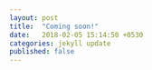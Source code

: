 ```yaml
---
layout: post
title:  "Coming soon!"
date:   2018-02-05 15:14:50 +0530
categories: jekyll update
published: false
---
```

